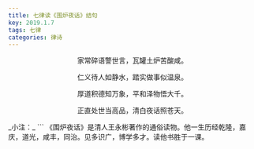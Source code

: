 ```yaml
---
title: 七律读《围炉夜话》结句
key: 2019.1.7
tags: 七律
categories: 律诗
---
```


<p align="center">家常碎语警世言，瓦罐土炉苦酸咸。
</p>
<p align="center">仁义待人如静水，踏实做事似温泉。
</p>
<p align="center">厚道积德知万象，平和泽物悟大千。
</p>
<p align="center">正直处世当高品，清白夜话照苍天。
</p>
_小注：_
```
《围炉夜话》是清人王永彬著作的通俗读物。他一生历经乾隆，嘉庆，道光，咸丰，同治。见多识广，博学多才。读他书胜于一课。

```